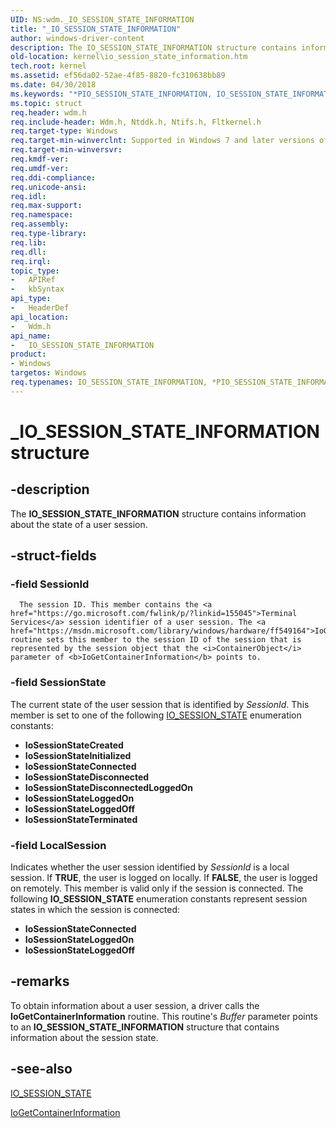 ```yaml
---
UID: NS:wdm._IO_SESSION_STATE_INFORMATION
title: "_IO_SESSION_STATE_INFORMATION"
author: windows-driver-content
description: The IO_SESSION_STATE_INFORMATION structure contains information about the state of a user session.
old-location: kernel\io_session_state_information.htm
tech.root: kernel
ms.assetid: ef56da02-52ae-4f85-8820-fc310638bb89
ms.date: 04/30/2018
ms.keywords: "*PIO_SESSION_STATE_INFORMATION, IO_SESSION_STATE_INFORMATION, IO_SESSION_STATE_INFORMATION structure [Kernel-Mode Driver Architecture], PIO_SESSION_STATE_INFORMATION, PIO_SESSION_STATE_INFORMATION structure pointer [Kernel-Mode Driver Architecture], _IO_SESSION_STATE_INFORMATION, kernel.io_session_state_information, kstruct_b_1021e6f4-b82d-4f1d-8664-dbef116240d1.xml, wdm/IO_SESSION_STATE_INFORMATION, wdm/PIO_SESSION_STATE_INFORMATION"
ms.topic: struct
req.header: wdm.h
req.include-header: Wdm.h, Ntddk.h, Ntifs.h, Fltkernel.h
req.target-type: Windows
req.target-min-winverclnt: Supported in Windows 7 and later versions of the Windows operating system.
req.target-min-winversvr: 
req.kmdf-ver: 
req.umdf-ver: 
req.ddi-compliance: 
req.unicode-ansi: 
req.idl: 
req.max-support: 
req.namespace: 
req.assembly: 
req.type-library: 
req.lib: 
req.dll: 
req.irql: 
topic_type:
-	APIRef
-	kbSyntax
api_type:
-	HeaderDef
api_location:
-	Wdm.h
api_name:
-	IO_SESSION_STATE_INFORMATION
product:
- Windows
targetos: Windows
req.typenames: IO_SESSION_STATE_INFORMATION, *PIO_SESSION_STATE_INFORMATION
---
```


# _IO_SESSION_STATE_INFORMATION structure


## -description


The <b>IO_SESSION_STATE_INFORMATION</b> structure contains information about the state of a user session.


## -struct-fields




### -field SessionId


      The session ID. This member contains the <a href="https://go.microsoft.com/fwlink/p/?linkid=155045">Terminal Services</a> session identifier of a user session. The <a href="https://msdn.microsoft.com/library/windows/hardware/ff549164">IoGetContainerInformation</a> routine sets this member to the session ID of the session that is represented by the session object that the <i>ContainerObject</i> parameter of <b>IoGetContainerInformation</b> points to.


### -field SessionState

The current state of the user session that is identified by <i>SessionId</i>. This member is set to one of the following <a href="https://msdn.microsoft.com/library/windows/hardware/ff550631">IO_SESSION_STATE</a> enumeration constants:

<ul>
<li><b>IoSessionStateCreated</b></li>
<li><b>IoSessionStateInitialized</b></li>
<li><b>IoSessionStateConnected</b></li>
<li><b>IoSessionStateDisconnected</b></li>
<li><b>IoSessionStateDisconnectedLoggedOn</b></li>
<li><b>IoSessionStateLoggedOn</b></li>
<li><b>IoSessionStateLoggedOff</b></li>
<li><b>IoSessionStateTerminated</b></li>
</ul>

### -field LocalSession

Indicates whether the user session identified by <i>SessionId</i> is a local session. If <b>TRUE</b>, the user is logged on locally. If <b>FALSE</b>, the user is logged on remotely. This member is valid only if the session is connected. The following <b>IO_SESSION_STATE</b> enumeration constants represent session states in which the session is connected:

<ul>
<li><b>IoSessionStateConnected</b></li>
<li><b>IoSessionStateLoggedOn</b></li>
<li><b>IoSessionStateLoggedOff</b></li>
</ul>

## -remarks



To obtain information about a user session, a driver calls the <b>IoGetContainerInformation</b> routine. This routine's <i>Buffer</i> parameter points to an <b>IO_SESSION_STATE_INFORMATION</b> structure that contains information about the session state.




## -see-also




<a href="https://msdn.microsoft.com/library/windows/hardware/ff550631">IO_SESSION_STATE</a>



<a href="https://msdn.microsoft.com/library/windows/hardware/ff549164">IoGetContainerInformation</a>
 

 

